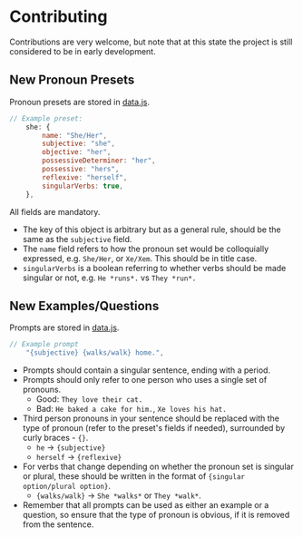 # Contributing
Contributions are very welcome, but note that at this state the project is still considered to be in early development.


## New Pronoun Presets
Pronoun presets are stored in [data.js](src/data.js).
```js
// Example preset:
    she: {
        name: "She/Her",
        subjective: "she",
        objective: "her",
        possessiveDeterminer: "her",
        possessive: "hers",
        reflexive: "herself",
        singularVerbs: true,
    },
```
All fields are mandatory.
- The key of this object is arbitrary but as a general rule, should be the same as the `subjective` field.
- The `name` field refers to how the pronoun set would be colloquially expressed, e.g. `She/Her`, or `Xe/Xem`. This should be in title case.
- `singularVerbs` is a boolean referring to whether verbs should be made singular or not, e.g. `He *runs*.` vs `They *run*.`


## New Examples/Questions
Prompts are stored in [data.js](src/data.js).
```js
// Example prompt
    "{subjective} {walks/walk} home.",
```
- Prompts should contain a singular sentence, ending with a period.
- Prompts should only refer to one person who uses a single set of pronouns.
    - Good: `They love their cat.`
    - Bad: `He baked a cake for him.`, `Xe loves his hat.`
- Third person pronouns in your sentence should be replaced with the type of pronoun (refer to the preset's fields if needed), surrounded by curly braces - `{}`.
    - `he` -> `{subjective}`
    - `herself` -> `{reflexive}`
- For verbs that change depending on whether the pronoun set is singular or plural, these should be written in the format of `{singular option/plural option}`.
    - `{walks/walk}` -> `She *walks*` or `They *walk*`.
- Remember that all prompts can be used as either an example or a question, so ensure that the type of pronoun is obvious, if it is removed from the sentence.
